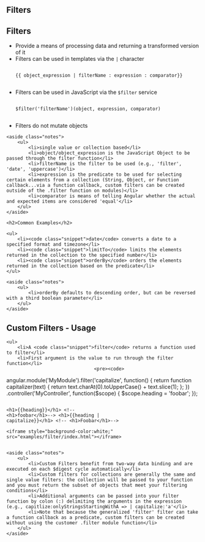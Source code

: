 <section>
    <h1>Filters</h1>
</section>

<section>
    <h2>Filters</h2>
    <ul>
        <li>Provide a means of processing data and returning a transformed version of it</li>
        <li>Filters can be used in templates via the <code class="snippet">|</code> character</li>
        <pre><code>
{{ object_expression | filterName : expression : comparator}}
        </code></pre>
        <li>Filters can be used in JavaScript via the <code class="snippet">$filter</code> service</li>
        <pre><code>
$filter('filterName')(object, expression, comparator)
        </code></pre>
        <li>Filters do not mutate objects</li>
    </ul>

    <aside class="notes">
        <ul>
            <li>single value or collection based</li>
            <li>object/object_expression is the JavaScript Object to be passed through the filter function</li>
            <li>filterName is the filter to be used (e.g., 'filter', 'date', 'uppercase')</li>
            <li>expression is the predicate to be used for selecting certain elements from a collection (String, Object, or Function callback...via a function callback, custom filters can be created outside of the .filter function on modules)</li>
            <li>comparator is means of telling Angular whether the actual and expected items are considered 'equal'</li>
        </ul>
    </aside>
</section>

<section>

    <h2>Common Examples</h2>

    <ul>
        <li><code class="snippet">date</code> converts a date to a specified format and timezone</li>
        <li><code class="snippet">limitTo</code> limits the elements returned in the collection to the specified number</li>
        <li><code class="snippet">orderBy</code> orders the elements returned in the collection based on the predicate</li>
    </ul>

    <aside class="notes">
        <ul>
            <li>orderBy defaults to descending order, but can be reversed with a third boolean parameter</li>
        </ul>
    </aside>
</section>

<section>
    <h2>Custom Filters - Usage</h2>

    <ul>
        <li>A <code class="snippet">filter</code> returns a function used to filter</li>
        <li>First argument is the value to run through the filter function</li>
                                    <pre><code>
angular.module('MyModule').filter('capitalize', function() {
	return function capitalizer(text) {
		return text.charAt(0).toUpperCase() + text.slice(1);
	};
})
.controller('MyController', function($scope) {
	$scope.heading = 'foobar';
});
        </code></pre>
    <pre><code>
&lt;h1&gt;{{heading}}&lt;/h1&gt; &lt;!-- &lt;h1&gt;foobar&lt;/h1&gt;--&gt;
&lt;h1&gt;{{heading | capitalize}}&lt;/h1&gt; &lt;!-- &lt;h1&gt;Foobar&lt;/h1&gt;--&gt;
    </code></pre>
    </ul>
    
    <iframe style="background-color:white;" src="examples/filter/index.html"></iframe>


    <aside class="notes">
        <ul>
            <li>Custom Filters benefit from two-way data binding and are executed on each $digest cycle automatically</li>
            <li>Custom filters for collections are generally the same and single value filters: the collection will be passed to your function and you must return the subset of objects that meet your filtering conditions</li>
            <li>Additional arguments can be passed into your filter function by colon (:) delimiting the arguments in the expression (e.g., capitlize:onlyStringsStartingWithA => | capitalize:'a'</li>
            <li>Note that because the generalized 'filter' filter can take a function callback as a predicate, custom filters can be created without using the customer .filter module function</li>
        </ul>
    </aside>
</section>
